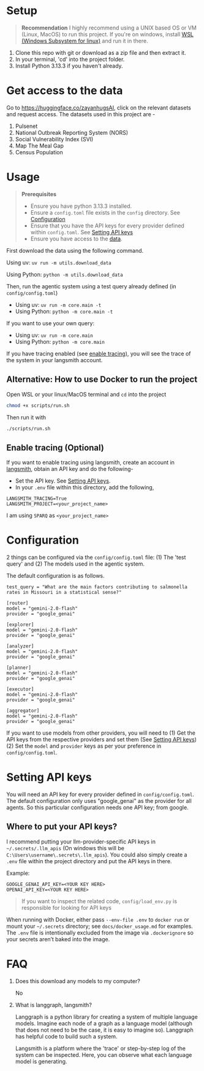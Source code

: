 # Setup

> **Recommendation**
> I highly recommend using a UNIX based OS or VM (Linux, MacOS) to run this project. If you're on windows, install [WSL (Windows Subsystem for linux)](https://learn.microsoft.com/en-us/windows/wsl/install) and run it in there.

1. Clone this repo with git or download as a zip file and then extract it.
2. In your terminal, 'cd' into the project folder.
3. Install Python 3.13.3 if you haven't already.



# Get access to the data
Go to https://huggingface.co/zayanhugsAI, click on the relevant datasets and request access. The datasets used in this project are - 
    
1. Pulsenet
2. National Outbreak Reporting System (NORS)
3. Social Vulnerability Index (SVI)
4. Map The Meal Gap
5. Census Population

# Usage

> **Prerequisites**
> - Ensure you have python 3.13.3 installed.
> - Ensure a `config.toml` file exists in the `config` directory. See [Configuration](#configuration)
> - Ensure that you have the API keys for every provider defined within `config.toml`. See [Setting API keys](#setting-api-keys)
> - Ensure you have access to the [data](https://huggingface.co/zayanhugsAI).

First download the data using the following command.

Using uv: `uv run -m utils.download_data`

Using Python: `python -m utils.download_data`

Then, run the agentic system using a test query already defined (in `config/config.toml`)

- Using uv: `uv run -m core.main -t`
- Using Python: `python -m core.main -t`

If you want to use your own query:

- Using uv: `uv run -m core.main`
- Using Python: `python -m core.main`

If you have tracing enabled (see [enable tracing](#enable-tracing-optional)), you will see the trace of the system in your langsmith account.

## Alternative: How to use Docker to run the project

Open WSL or your linux/MacOS terminal and `cd` into the project  

```bash
chmod +x scripts/run.sh
```

Then run it with

```bash
./scripts/run.sh
```

## Enable tracing (Optional)

If you want to enable tracing using langsmith, create an account in [langsmith](https://www.langchain.com/langsmith), obtain an API key and do the following-

- Set the API key. See [Setting API keys](#setting-api-keys).
- In your `.env` file within this directory, add the following,

```
LANGSMITH_TRACING=True
LANGSMITH_PROJECT=<your_project_name>
```
I am using `SPARQ` as `<your_project_name>`

# Configuration

2 things can be configured via the `config/config.toml` file: (1) The 'test query' and (2) The models used in the agentic system.

The default configuration is as follows.
```
test_query = "What are the main factors contributing to salmonella rates in Missouri in a statistical sense?"

[router]
model = "gemini-2.0-flash"
provider = "google_genai"

[explorer]
model = "gemini-2.0-flash"
provider = "google_genai"

[analyzer]
model = "gemini-2.0-flash"
provider = "google_genai"

[planner]
model = "gemini-2.0-flash"
provider = "google_genai"

[executor]
model = "gemini-2.0-flash"
provider = "google_genai"

[aggregator]
model = "gemini-2.0-flash"
provider = "google_genai"
```

If you want to use models from other providers, you will need to (1) Get the API keys from the respective providers and set them (See [Setting API keys](#setting-api-keys)) (2) Set the `model` and `provider` keys as per your preference in `config/config.toml`.

# Setting API keys

You will need an API key for every provider defined in `config/config.toml`. The default configuration
only uses "google_genai" as the provider for all agents. So this particular configuration needs one API 
key; from google.

## Where to put your API keys?

I recommend putting your llm-provider-specific API keys in `~/.secrets/.llm_apis` (On windows this will be `C:\Users\username\.secrets\.llm_apis`). You could also simply create a `.env` file within the project directory and put the API keys in there.

Example:

```
GOOGLE_GENAI_API_KEY=<YOUR KEY HERE>
OPENAI_API_KEY=<YOUR KEY HERE>
```


> If you want to inspect the related code, `config/load_env.py` is responsible for looking for API keys

When running with Docker, either pass `--env-file .env` to `docker run` or mount your `~/.secrets` directory; see `docs/docker_usage.md` for examples. The `.env` file is intentionally excluded from the image via `.dockerignore` so your secrets aren’t baked into the image.

# FAQ

1. Does this download any models to my computer?

    No

2. What is langgraph, langsmith?

    Langgraph is a python library for creating a system of multiple language models. Imagine each node of a graph as a language model (although that does not need to be the case, it is easy to imagine so). Langgraph has helpful code to build such a system.

    Langsmith is a platform where the 'trace' or step-by-step log of the system can be inspected. Here, you can observe what each language model is generating.
